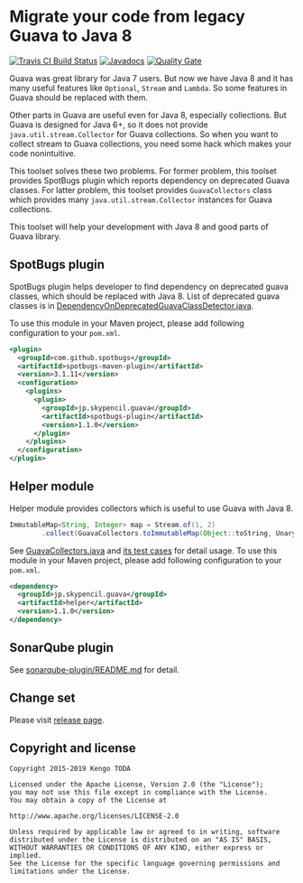 Migrate your code from legacy Guava to Java 8
=============================================

[![Travis CI Build Status](https://travis-ci.org/KengoTODA/guava-helper-for-java-8.svg)](https://travis-ci.org/KengoTODA/guava-helper-for-java-8)
[![Javadocs](http://javadoc.io/badge/jp.skypencil.guava/helper.svg)](http://javadoc.io/doc/jp.skypencil.guava/helper)
[![Quality Gate](https://sonarcloud.io/api/project_badges/measure?project=jp.skypencil.guava%3Aguava-helper-for-java-8&metric=alert_status)](https://sonarcloud.io/dashboard?id=jp.skypencil.guava%3Aguava-helper-for-java-8)

Guava was great library for Java 7 users. But now we have Java 8 and it has many useful features like `Optional`, `Stream` and `Lambda`. So some features in Guava should be replaced with them.

Other parts in Guava are useful even for Java 8, especially collections. But Guava is designed for Java 6+, so it does not provide `java.util.stream.Collector` for Guava collections. So when you want to collect stream to Guava collections, you need some hack which makes your code nonintuitive.

This toolset solves these two problems. For former problem, this toolset provides SpotBugs plugin which reports dependency on deprecated Guava classes. For latter problem, this toolset provides `GuavaCollectors` class which provides many `java.util.stream.Collector` instances for Guava collections.

This toolset will help your development with Java 8 and good parts of Guava library.

SpotBugs plugin
---------------

SpotBugs plugin helps developer to find dependency on deprecated guava classes, which should be replaced with Java 8.
List of deprecated guava classes is in [DependencyOnDeprecatedGuavaClassDetector.java](spotbugs-plugin/src/main/java/jp/skypencil/guava/DependencyOnDeprecatedGuavaClassDetector.java).

To use this module in your Maven project, please add following configuration to your `pom.xml`.

```xml
<plugin>
  <groupId>com.github.spotbugs</groupId>
  <artifactId>spotbugs-maven-plugin</artifactId>
  <version>3.1.11</version>
  <configuration>
    <plugins>
      <plugin>
        <groupId>jp.skypencil.guava</groupId>
        <artifactId>spotbugs-plugin</artifactId>
        <version>1.1.0</version>
      </plugin>
    </plugins>
  </configuration>
</plugin>
```

Helper module
-------------

Helper module provides collectors which is useful to use Guava with Java 8.  

```java
ImmutableMap<String, Integer> map = Stream.of(1, 2)
        .collect(GuavaCollectors.toImmutableMap(Object::toString, UnaryOperator.identity()));
```

See [GuavaCollectors.java](helper/src/main/java/jp/skypencil/guava/stream/GuavaCollectors.java) and [its test cases](helper/src/test/java/jp/skypencil/guava/stream/GuavaCollectorsTest.java) for detail usage.
To use this module in your Maven project, please add following configuration to your `pom.xml`.

```xml
<dependency>
  <groupId>jp.skypencil.guava</groupId>
  <artifactId>helper</artifactId>
  <version>1.1.0</version>
</dependency>
```

SonarQube plugin
----------------

See [sonarqube-plugin/README.md](sonarqube-plugin/README.md) for detail.

Change set
----------

Please visit [release page](https://github.com/KengoTODA/guava-helper-for-java-8/releases).

Copyright and license
---------------------

    Copyright 2015-2019 Kengo TODA

    Licensed under the Apache License, Version 2.0 (the "License");
    you may not use this file except in compliance with the License.
    You may obtain a copy of the License at

    http://www.apache.org/licenses/LICENSE-2.0

    Unless required by applicable law or agreed to in writing, software
    distributed under the License is distributed on an "AS IS" BASIS,
    WITHOUT WARRANTIES OR CONDITIONS OF ANY KIND, either express or implied.
    See the License for the specific language governing permissions and
    limitations under the License.
